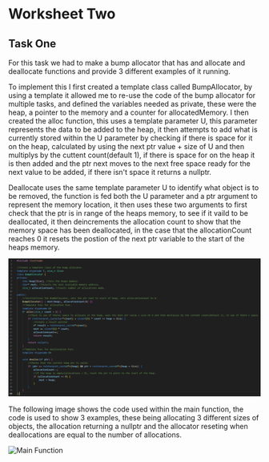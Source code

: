 # Worksheet Two

## Task One

For this task we had to make a bump allocator that has and allocate and deallocate functions and provide 3 different examples
of it running. 

To implement this I first created a template class called BumpAllocator, by using a template it allowed me to re-use
the code of the bump allocator for multiple tasks, and defined the variables needed as private, these were the heap, a pointer to the memory
and a counter for allocatedMemory. I then created the alloc function, this uses a template parameter U, this parameter represents
the data to be added to the heap, it then attempts to add what is currently stored within the U parameter by checking if there
is space for it on the heap, calculated by using the next ptr value + size of U and then multiplys by the cuttent count(default 1),
if there is space for on the heap it is then added and the ptr next moves to the next free space ready for the next value to be added,
if there isn't space it returns a nullptr.

Deallocate uses the same template parameter U to identify what object is to be removed, the function is fed both the U parameter and
a ptr argument to represent the memory location, it then uses these two arguments to first check that the ptr is in range of the heaps
memory, to see if it vaild to be deallocated, it then deincrements the allocation count to show that the memory space has been
deallocated, in the case that the allocationCount reaches 0 it resets the postion of the next ptr variable to the start of the heaps
memory.

![Bump Allocator Code](Bump_allocator_code.png)

The following image shows the code used within the main function, the code is used to show 3 examples, these being allocating 3 different
sizes of objects, the allocation returning a nullptr and the allocator reseting when deallocations are equal to the number of allocations.

![Main Function](Main_function_code.png)